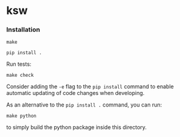 # ksw

### Installation

```
make
```

```
pip install .
```

Run tests:

```
make check
```

Consider adding the `-e` flag to the `pip install` command to enable automatic 
updating of code changes when developing.

As an alternative to the `pip install .` command, you can run:

```
make python
```

to simply build the python package inside this directory.